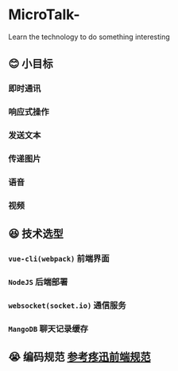 # MicroTalk-
Learn the technology to do something interesting

## 😊 小目标
  ### 即时通讯
  ### 响应式操作
  ### 发送文本
  ### 传递图片
  ### 语音
  ### 视频

## 😆 技术选型
  ### `vue-cli(webpack)` 前端界面
  ### `NodeJS` 后端部署
  ### `websocket(socket.io)` 通信服务
  ### `MangoDB` 聊天记录缓存
  ### 

## 😭 编码规范 [参考疼迅前端规范](https://alloyteam.github.io/CodeGuide/)
